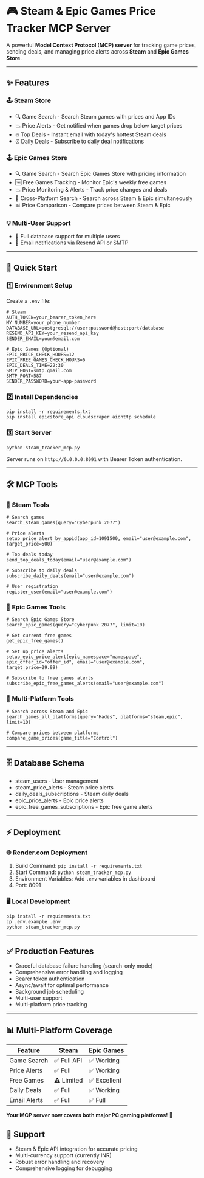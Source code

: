 # 🎮 Steam & Epic Games Price Tracker MCP Server

A powerful **Model Context Protocol (MCP) server** for tracking game prices, sending deals, and managing price alerts across **Steam** and **Epic Games Store**.

---

## ✨ Features

### 🕹️ Steam Store
- 🔍 Game Search - Search Steam games with prices and App IDs
- 📉 Price Alerts - Get notified when games drop below target prices
- 🔥 Top Deals - Instant email with today's hottest Steam deals
- ⏰ Daily Deals - Subscribe to daily deal notifications

### 🕹️ Epic Games Store
- 🔍 Game Search - Search Epic Games Store with pricing information
- 🆓 Free Games Tracking - Monitor Epic's weekly free games
- 📉 Price Monitoring & Alerts - Track price changes and deals
- 🔄 Cross-Platform Search - Search across Steam & Epic simultaneously
- 📊 Price Comparison - Compare prices between Steam & Epic

### 💡 Multi-User Support
- 👥 Full database support for multiple users
- 📧 Email notifications via Resend API or SMTP

---

## 🚀 Quick Start

### 1️⃣ Environment Setup

Create a `.env` file:

    # Steam
    AUTH_TOKEN=your_bearer_token_here
    MY_NUMBER=your_phone_number
    DATABASE_URL=postgresql://user:password@host:port/database
    RESEND_API_KEY=your_resend_api_key
    SENDER_EMAIL=your@email.com

    # Epic Games (Optional)
    EPIC_PRICE_CHECK_HOURS=12
    EPIC_FREE_GAMES_CHECK_HOURS=6
    EPIC_DEALS_TIME=22:30
    SMTP_HOST=smtp.gmail.com
    SMTP_PORT=587
    SENDER_PASSWORD=your-app-password

### 2️⃣ Install Dependencies

    pip install -r requirements.txt
    pip install epicstore_api cloudscraper aiohttp schedule

### 3️⃣ Start Server

    python steam_tracker_mcp.py

Server runs on `http://0.0.0.0:8091` with Bearer Token authentication.

---

## 🛠️ MCP Tools

### 🔹 Steam Tools

    # Search games
    search_steam_games(query="Cyberpunk 2077")

    # Price alerts
    setup_price_alert_by_appid(app_id=1091500, email="user@example.com", target_price=500)

    # Top deals today
    send_top_deals_today(email="user@example.com")

    # Subscribe to daily deals
    subscribe_daily_deals(email="user@example.com")

    # User registration
    register_user(email="user@example.com")

### 🔹 Epic Games Tools

    # Search Epic Games Store
    search_epic_games(query="Cyberpunk 2077", limit=10)

    # Get current free games
    get_epic_free_games()

    # Set up price alerts
    setup_epic_price_alert(epic_namespace="namespace", epic_offer_id="offer_id", email="user@example.com", target_price=29.99)

    # Subscribe to free games alerts
    subscribe_epic_free_games_alerts(email="user@example.com")

### 🔹 Multi-Platform Tools

    # Search across Steam and Epic
    search_games_all_platforms(query="Hades", platforms="steam,epic", limit=10)

    # Compare prices between platforms
    compare_game_prices(game_title="Control")

---

## 🗄️ Database Schema

- steam_users - User management
- steam_price_alerts - Steam price alerts
- daily_deals_subscriptions - Steam daily deals
- epic_price_alerts - Epic price alerts
- epic_free_games_subscriptions - Epic free game alerts

---

## ⚡ Deployment

### 🌐 Render.com Deployment
1. Build Command: `pip install -r requirements.txt`
2. Start Command: `python steam_tracker_mcp.py`
3. Environment Variables: Add `.env` variables in dashboard
4. Port: 8091

### 🖥️ Local Development

    pip install -r requirements.txt
    cp .env.example .env
    python steam_tracker_mcp.py

---

## ✅ Production Features

- Graceful database failure handling (search-only mode)
- Comprehensive error handling and logging
- Bearer token authentication
- Async/await for optimal performance
- Background job scheduling
- Multi-user support
- Multi-platform price tracking

---

## 📊 Multi-Platform Coverage

Feature              | Steam       | Epic Games
-------------------- | ----------- | -------------
Game Search           | ✅ Full API | ✅ Working
Price Alerts          | ✅ Full    | ✅ Working
Free Games            | ⚠️ Limited | ✅ Excellent
Daily Deals           | ✅ Full    | ✅ Working
Email Alerts          | ✅ Full    | ✅ Full

**Your MCP server now covers both major PC gaming platforms!** 🎯

## 💬 Support

- Steam & Epic API integration for accurate pricing
- Multi-currency support (currently INR)
- Robust error handling and recovery
- Comprehensive logging for debugging
